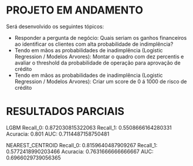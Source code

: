 # PROJETO EM ANDAMENTO

Será desenvolvido os seguintes tópicos:

- Responder a pergunta de negócio: Quais seriam os ganhos financeiros ao identificar os clientes com alta probabilidade de indimplência?
- Tendo em mãos as probabilidades de inadimplência (Logistic Regression / Modelos Arvores): Montar o quadro com dez percentis e avaliar o threshold da probabilidade de operação para aprovação de crédito
- Tendo em mãos as probabilidades de inadimplência (Logistic Regression / Modelos Arvores): Criar um score de 0 á 1000 de risco de crédito


# RESULTADOS PARCIAIS

LGBM
Recall_0: 0.872030815322063
Recall_1: 0.5508666164280331
Acuracia: 0.801
AUC: 0.7114487158750481

NEAREST_CENTROID
Recall_0: 0.8159640487909267
Recall_1: 0.5772418990203466
Acuracia: 0.7631666666666667
AUC: 0.6966029739056365


